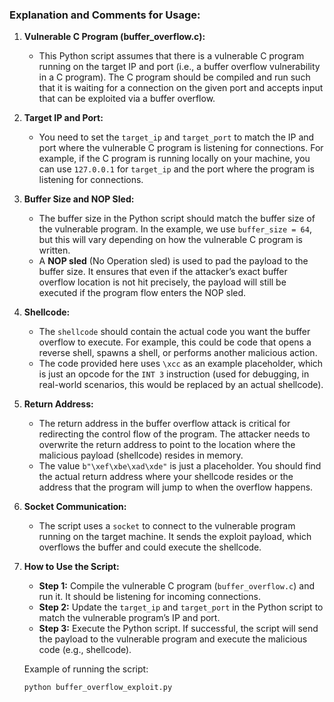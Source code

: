 ### **Explanation and Comments for Usage:**

1. **Vulnerable C Program (buffer_overflow.c):**
   - This Python script assumes that there is a vulnerable C program running on the target IP and port (i.e., a buffer overflow vulnerability in a C program). The C program should be compiled and run such that it is waiting for a connection on the given port and accepts input that can be exploited via a buffer overflow.

2. **Target IP and Port:**
   - You need to set the `target_ip` and `target_port` to match the IP and port where the vulnerable C program is listening for connections. For example, if the C program is running locally on your machine, you can use `127.0.0.1` for `target_ip` and the port where the program is listening for connections.

3. **Buffer Size and NOP Sled:**
   - The buffer size in the Python script should match the buffer size of the vulnerable program. In the example, we use `buffer_size = 64`, but this will vary depending on how the vulnerable C program is written.
   - A **NOP sled** (No Operation sled) is used to pad the payload to the buffer size. It ensures that even if the attacker’s exact buffer overflow location is not hit precisely, the payload will still be executed if the program flow enters the NOP sled.

4. **Shellcode:**
   - The `shellcode` should contain the actual code you want the buffer overflow to execute. For example, this could be code that opens a reverse shell, spawns a shell, or performs another malicious action.
   - The code provided here uses `\xcc` as an example placeholder, which is just an opcode for the `INT 3` instruction (used for debugging, in real-world scenarios, this would be replaced by an actual shellcode).

5. **Return Address:**
   - The return address in the buffer overflow attack is critical for redirecting the control flow of the program. The attacker needs to overwrite the return address to point to the location where the malicious payload (shellcode) resides in memory.
   - The value `b"\xef\xbe\xad\xde"` is just a placeholder. You should find the actual return address where your shellcode resides or the address that the program will jump to when the overflow happens.

6. **Socket Communication:**
   - The script uses a `socket` to connect to the vulnerable program running on the target machine. It sends the exploit payload, which overflows the buffer and could execute the shellcode.

7. **How to Use the Script:**
   - **Step 1:** Compile the vulnerable C program (`buffer_overflow.c`) and run it. It should be listening for incoming connections.
   - **Step 2:** Update the `target_ip` and `target_port` in the Python script to match the vulnerable program’s IP and port.
   - **Step 3:** Execute the Python script. If successful, the script will send the payload to the vulnerable program and execute the malicious code (e.g., shellcode).
   
   Example of running the script:
   ```bash
   python buffer_overflow_exploit.py
   ```

